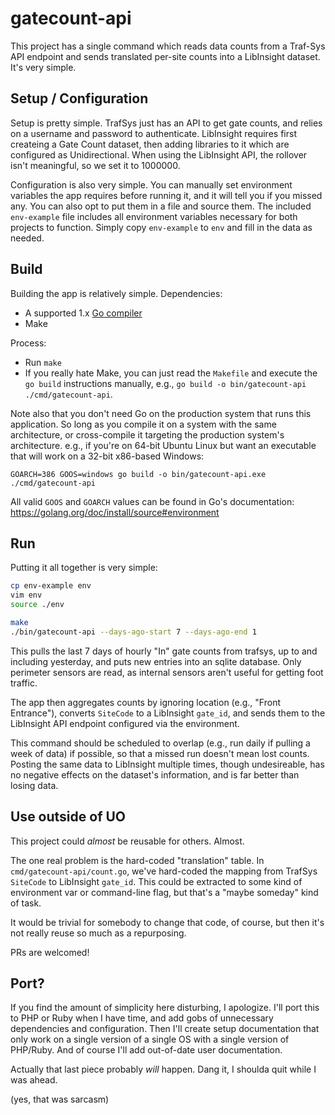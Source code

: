 # gatecount-api

This project has a single command which reads data counts from a Traf-Sys API
endpoint and sends translated per-site counts into a LibInsight dataset.  It's
very simple.

## Setup / Configuration

Setup is pretty simple.  TrafSys just has an API to get gate counts, and relies
on a username and password to authenticate.  LibInsight requires first
createing a Gate Count dataset, then adding libraries to it which are
configured as Unidirectional.  When using the LibInsight API, the rollover
isn't meaningful, so we set it to 1000000.

Configuration is also very simple.  You can manually set environment variables
the app requires before running it, and it will tell you if you missed any.
You can also opt to put them in a file and source them.  The included
`env-example` file includes all environment variables necessary for both
projects to function.  Simply copy `env-example` to `env` and fill in the data
as needed.

## Build

Building the app is relatively simple.  Dependencies:

- A supported 1.x [Go compiler](https://golang.org/dl/)
- Make

Process:

- Run `make`
- If you really hate Make, you can just read the `Makefile` and execute the `go
  build` instructions manually, e.g., `go build -o bin/gatecount-api
  ./cmd/gatecount-api`.

Note also that you don't need Go on the production system that runs this
application.  So long as you compile it on a system with the same architecture,
or cross-compile it targeting the production system's architecture.  e.g., if
you're on 64-bit Ubuntu Linux but want an executable that will work on a 32-bit
x86-based Windows:

    GOARCH=386 GOOS=windows go build -o bin/gatecount-api.exe ./cmd/gatecount-api

All valid `GOOS` and `GOARCH` values can be found in Go's documentation:
https://golang.org/doc/install/source#environment

## Run

Putting it all together is very simple:

```bash
cp env-example env
vim env
source ./env

make
./bin/gatecount-api --days-ago-start 7 --days-ago-end 1
```

This pulls the last 7 days of hourly "In" gate counts from trafsys, up to
and including yesterday, and puts new entries into an sqlite database.  Only
perimeter sensors are read, as internal sensors aren't useful for getting foot
traffic.

The app then aggregates counts by ignoring location (e.g., "Front Entrance"),
converts `SiteCode` to a LibInsight `gate_id`, and sends them to the LibInsight
API endpoint configured via the environment.

This command should be scheduled to overlap (e.g., run daily if pulling a week
of data) if possible, so that a missed run doesn't mean lost counts.  Posting
the same data to LibInsight multiple times, though undesireable, has no
negative effects on the dataset's information, and is far better than losing
data.

## Use outside of UO

This project could *almost* be reusable for others.  Almost.

The one real problem is the hard-coded "translation" table.  In
`cmd/gatecount-api/count.go`, we've hard-coded the mapping from TrafSys
`SiteCode` to LibInsight `gate_id`.  This could be extracted to some kind of
environment var or command-line flag, but that's a "maybe someday" kind of
task.

It would be trivial for somebody to change that code, of course, but then it's
not really reuse so much as a repurposing.

PRs are welcomed!

## Port?

If you find the amount of simplicity here disturbing, I apologize.  I'll port
this to PHP or Ruby when I have time, and add gobs of unnecessary dependencies
and configuration.  Then I'll create setup documentation that only work on a
single version of a single OS with a single version of PHP/Ruby.  And of course
I'll add out-of-date user documentation.

Actually that last piece probably *will* happen.  Dang it, I shoulda quit while
I was ahead.

(yes, that was sarcasm)
